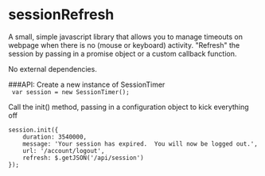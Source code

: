 sessionRefresh
==============

A small, simple javascript library that allows you to manage timeouts on webpage when there is no (mouse or keyboard) activity.  "Refresh" the session by passing in a promise object or a custom callback function.
  
No external dependencies.

###API:
Create a new instance of SessionTimer  
``` var session = new SessionTimer();``` 

Call the init() method, passing in a configuration object to kick everything off  
``` 
session.init({  
    duration: 3540000,  
    message: 'Your session has expired.  You will now be logged out.',  
    url: '/account/logout',
    refresh: $.getJSON('/api/session')
});
```  
